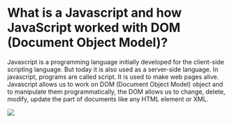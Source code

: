 
<h1>What is a <span class="text-white font-semibold">Javascript</span> and how JavaScript worked with <span class="text-white font-semibold">DOM</span> <br/><span class="text-sm">(Document Object Model)?</span>	</h1>

<p class="leading-8">Javascript is a programming language initially developed for the client-side scripting language. But today it is also used as a server-side language. In javascript, programs are called script. It is used to make web pages alive. Javascript allows us to work on DOM (Document Object Model) object and to manipulate them programmatically, the DOM allows us to change, delete, modify, update the part of documents like any HTML element or XML.</p>

<div class="flex justify-center items-center mt-10">
    <img src="https://upload.wikimedia.org/wikipedia/commons/thumb/9/99/Unofficial_JavaScript_logo_2.svg/480px-Unofficial_JavaScript_logo_2.svg.png" class="w-20"/>
</div>

<template v-slot:refvideo>
    <iframe  src="https://www.youtube.com/embed/D04yjfmgiD4"  allowfullscreen></iframe>
</template>
